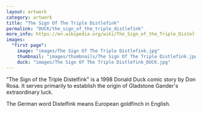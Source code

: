 ```yaml
---
layout: artwork
category: artwork
title: "The Sign Of The Triple Distlefink"
permalink: "DUCK/the_sign_of_the_triple_distlefink"
more_info: https://en.wikipedia.org/wiki/The_Sign_of_the_Triple_Distelfink
images:
  "first page":
    image: "images/The Sign Of The Triple Distlefink.jpg"
    thumbnail: "images/thumbnails/The Sign Of The Triple Distlefink.jpg"
    duck: "images/The Sign Of The Triple Distlefink_DUCK.jpg"
---
```


"The Sign of the Triple Distelfink" is a 1998 Donald Duck comic story by Don Rosa. It serves primarily to establish the origin of Gladstone Gander's extraordinary luck.

The German word Distelfink means European goldfinch in English.
